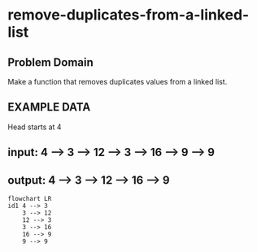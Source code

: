 # remove-duplicates-from-a-linked-list

## Problem Domain

Make a function that removes duplicates values from a linked list.

## EXAMPLE DATA

Head starts at 4

## input: 4 --> 3 --> 12 --> 3 --> 16 --> 9 --> 9

## output: 4 --> 3 --> 12 --> 16 --> 9

```mermaid
flowchart LR 
id1 4 --> 3 
    3 --> 12
    12 --> 3
    3 --> 16
    16 --> 9
    9 --> 9
```
